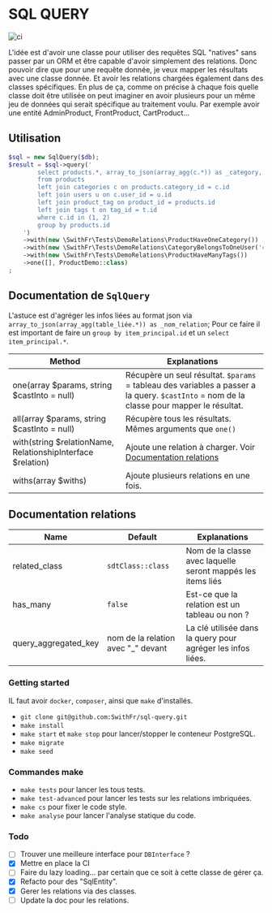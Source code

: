 # SQL QUERY

![ci](https://github.com/SwithFr/sql-query/actions/workflows/ci.yml/badge.svg)

L'idée est d'avoir une classe pour utiliser des requêtes SQL "natives" sans passer par un ORM et être capable d'avoir
simplement des relations.
Donc pouvoir dire que pour une requête donnée, je veux mapper les résultats avec une classe donnée. Et avoir les
relations chargées également dans des classes spécifiques.
En plus de ça, comme on précise à chaque fois quelle classe doit être utilisée on peut imaginer en avoir plusieurs pour
un même jeu de données qui serait spécifique au traitement voulu.
Par exemple avoir une entité AdminProduct, FrontProduct, CartProduct...

## Utilisation

```php
$sql = new SqlQuery($db);
$result = $sql->query('
        select products.*, array_to_json(array_agg(c.*)) as _category, array_to_json(array_agg(c.*)) as _category_user, array_to_json(array_agg(t.*)) as _tags
        from products
        left join categories c on products.category_id = c.id
        left join users u on c.user_id = u.id
        left join product_tag on product_id = products.id
        left join tags t on tag_id = t.id
        where c.id in (1, 2)
        group by products.id
    ')
    ->with(new \SwithFr\Tests\DemoRelations\ProductHaveOneCategory())
    ->with(new \SwithFr\Tests\DemoRelations\CategoryBelongsToOneUser('category.user', '_category_user'))
    ->with(new \SwithFr\Tests\DemoRelations\ProductHaveManyTags())
    ->one([], ProductDemo::class)
;
```
## Documentation de `SqlQuery`

L'astuce est d'agréger les infos liées au format json via `array_to_json(array_agg(table_liée.*)) as _nom_relation`;
Pour ce faire il est important de faire un `group by item_principal.id` et un `select item_principal.*`.

| Method                                                      | Explanations                                                                                                                              |
|-------------------------------------------------------------|-------------------------------------------------------------------------------------------------------------------------------------------|
| one(array $params, string $castInto = null)                 | Récupère un seul résultat. `$params` = tableau des variables a passer a la query. `$castInto` = nom de la classe pour mapper le résultat. |
| all(array $params, string $castInto = null)                 | Récupère tous les résultats. Mêmes arguments que `one()`                                                                                  |
| with(string $relationName, RelationshipInterface $relation) | Ajoute une relation à charger. Voir [Documentation relations](#documentation-relations)                                                                      |
| withs(array $withs)                                         | Ajoute plusieurs relations en une fois.                                                                                                   |

## Documentation relations

| Name                 | Default                            | Explanations                                                |
|----------------------|------------------------------------|-------------------------------------------------------------|
| related_class        | `sdtClass::class`                  | Nom de la classe avec laquelle seront mappés les items liés |
| has_many             | `false`                            | Est-ce que la relation est un tableau ou non ?              |
| query_aggregated_key | nom de la relation avec "_" devant | La clé utilisée dans la query pour agréger les infos liées. |

### Getting started

IL faut avoir `docker`, `composer`, ainsi que `make`  d'installés.

- `git clone git@github.com:SwithFr/sql-query.git`
- `make install`
- `make start` et `make stop` pour lancer/stopper le conteneur PostgreSQL.
- `make migrate`
- `make seed`

### Commandes make

- `make tests` pour lancer les tous tests.
- `make test-advanced` pour lancer les tests sur les relations imbriquées.
- `make cs` pour fixer le code style.
- `make analyse` pour lancer l'analyse statique du code.

### Todo

- [ ] Trouver une meilleure interface pour `DBInterface` ?
- [x] Mettre en place la CI
- [ ] Faire du lazy loading... par certain que ce soit à cette classe de gérer ça.
- [x] Refacto pour des "SqlEntity".
- [x] Gerer les relations via des classes.
- [ ] Update la doc pour les relations.